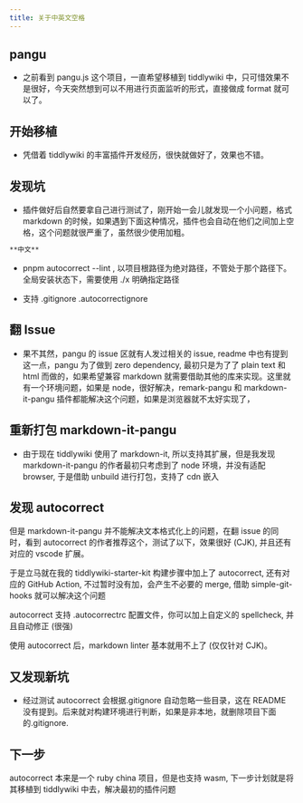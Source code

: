 ```yaml
---
title: 关于中英文空格
---
```


## pangu

- 之前看到 pangu.js 这个项目，一直希望移植到 tiddlywiki 中，只可惜效果不是很好，今天突然想到可以不用进行页面监听的形式，直接做成 format 就可以了。

## 开始移植

- 凭借着 tiddlywiki 的丰富插件开发经历，很快就做好了，效果也不错。

## 发现坑

- 插件做好后自然要拿自己进行测试了，刚开始一会儿就发现一个小问题，格式 markdown 的时候，如果遇到下面这种情况，插件也会自动在他们之间加上空格，这个问题就很严重了，虽然很少使用加粗。

```md
**中文**
```

- pnpm autocorrect --lint , 以项目根路径为绝对路径，不管处于那个路径下。全局安装状态下，需要使用 ./x 明确指定路径

* 支持 .gitignore .autocorrectignore

## 翻 Issue

- 果不其然，pangu 的 issue 区就有人发过相关的 issue, readme 中也有提到这一点，pangu 为了做到 zero dependency, 最初只是为了了 plain text 和 html 而做的，如果希望兼容 markdown 就需要借助其他的库来实现。这里就有一个环境问题，如果是 node，很好解决，remark-pangu 和 markdown-it-pangu 插件都能解决这个问题，如果是浏览器就不太好实现了，

## 重新打包 markdown-it-pangu

- 由于现在 tiddlywiki 使用了 markdown-it, 所以支持其扩展，但是我发现 markdown-it-pangu 的作者最初只考虑到了 node 环境，并没有适配 browser, 于是借助 unbuild 进行打包，支持了 cdn 嵌入

## 发现 autocorrect

但是 markdown-it-pangu 并不能解决文本格式化上的问题，在翻 issue 的同时，看到 autocorrect 的作者推荐这个，测试了以下，效果很好 (CJK), 并且还有对应的 vscode 扩展。

于是立马就在我的 tiddlywiki-starter-kit 构建步骤中加上了 autocorrect, 还有对应的 GitHub Action, 不过暂时没有加，会产生不必要的 merge, 借助 simple-git-hooks 就可以解决这个问题

autocorrect 支持 .autocorrectrc 配置文件，你可以加上自定义的 spellcheck, 并且自动修正 (很强)

使用 autocorrect 后，markdown linter 基本就用不上了 (仅仅针对 CJK)。

## 又发现新坑

- 经过测试 autocorrect 会根据.gitignore 自动忽略一些目录，这在 README 没有提到。后来就对构建环境进行判断，如果是非本地，就删除项目下面的.gitignore.

## 下一步

autocorrect 本来是一个 ruby china 项目，但是也支持 wasm, 下一步计划就是将其移植到 tiddlywiki 中去，解决最初的插件问题
